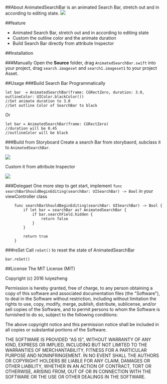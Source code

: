 ##About 
AnimatedSearchBar is an animated Search Bar, stretch out and in according to editing state.
![](https://github.com/luiyezheng/AnimatedSearchBar/blob/master/animatetete.gif)

##feature
* Animated Search Bar, stretch out and in according to editing state
* Custom the outline color and the animate duration
* Build Search Bar directly from attribute Inspector

##Installation 

###Manually
Open the **Source** folder, drag `AnimatedSearchBar.swift` into your project, drag `search.imageset` and `search1.imageset1` to your project Asset.

##Usage
###Build Search Bar Programmatically
```
let bar  = AnimatedSearchBar(frame: CGRectZero, duration: 3.0, outlineColor: UIColor.blackColor())
//Set animate duration to 3.0
//Set outline Color of SearchBar to black
```
Or
```
let bar = AnimatedSearchBar(frame: CGRectZero)
//duration will be 0.45
//outlineColor will be black
```
###Build from Storyboard
Create a search Bar from storybaord, subclass it to `AnimatedSearchBar`.

![](https://github.com/luiyezheng/AnimatedSearchBar/blob/master/Inspector1.png)

Custom it from attribute Inspector

![](https://github.com/luiyezheng/AnimatedSearchBar/blob/master/inspector2.png)

###Delegaet
One more step to get start, implement `func searchBarShouldBeginEditing(searchBar: UISearchBar) -> Bool` in your viewController class
```
    func searchBarShouldBeginEditing(searchBar: UISearchBar) -> Bool {
        if let bar = searchBar as? AnimatedSearchBar {
            if bar.searchField.hidden {
                return false
            }
        }

        return true
    }
```
###reSet
Call `reSet()` to reset the state of AnimatedSearchBar
```
bar.reSet()
```

##License
The MIT License (MIT)

Copyright (c) 2016 luiyezheng

Permission is hereby granted, free of charge, to any person obtaining a copy
of this software and associated documentation files (the "Software"), to deal
in the Software without restriction, including without limitation the rights
to use, copy, modify, merge, publish, distribute, sublicense, and/or sell
copies of the Software, and to permit persons to whom the Software is
furnished to do so, subject to the following conditions:

The above copyright notice and this permission notice shall be included in all
copies or substantial portions of the Software.

THE SOFTWARE IS PROVIDED "AS IS", WITHOUT WARRANTY OF ANY KIND, EXPRESS OR
IMPLIED, INCLUDING BUT NOT LIMITED TO THE WARRANTIES OF MERCHANTABILITY,
FITNESS FOR A PARTICULAR PURPOSE AND NONINFRINGEMENT. IN NO EVENT SHALL THE
AUTHORS OR COPYRIGHT HOLDERS BE LIABLE FOR ANY CLAIM, DAMAGES OR OTHER
LIABILITY, WHETHER IN AN ACTION OF CONTRACT, TORT OR OTHERWISE, ARISING FROM,
OUT OF OR IN CONNECTION WITH THE SOFTWARE OR THE USE OR OTHER DEALINGS IN THE
SOFTWARE.

